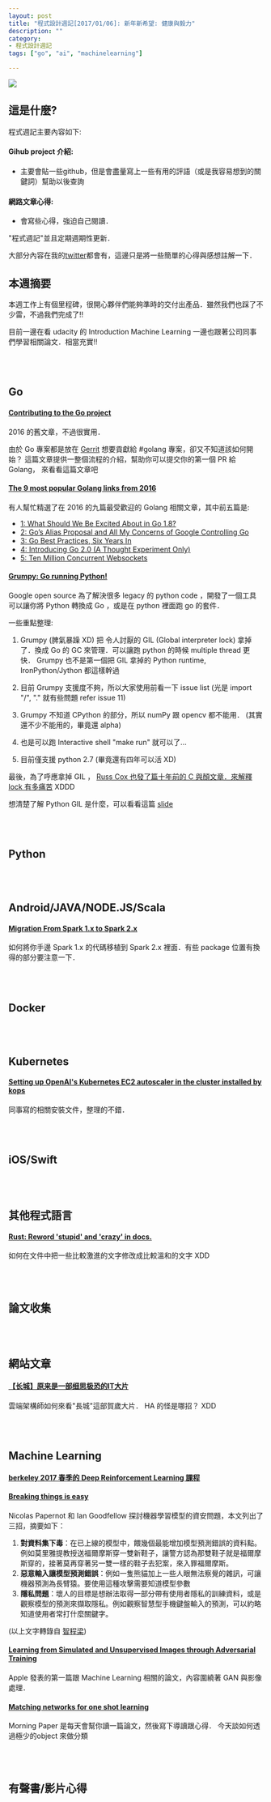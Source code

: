 ```yaml
---
layout: post
title: "程式設計週記[2017/01/06]: 新年新希望: 健康與毅力"
description: ""
category: 
- 程式設計週記
tags: ["go", "ai", "machinelearning"]

---
```


![](https://cdn-images-1.medium.com/max/800/1*NlSd8_zML3LljxAypRw64w.png)

這是什麼?
-----

程式週記主要內容如下:

#### Gihub project 介紹:
- 主要會貼一些github，但是會盡量寫上一些有用的評語（或是我容易想到的關鍵詞）幫助以後查詢

#### 網路文章心得:
- 會寫些心得，強迫自己閱讀．

"程式週記"並且定期週期性更新．

大部分內容在我的[twitter](https://twitter.com/Evan_Lin)都會有，這邊只是將一些簡單的心得與感想註解一下．

本週摘要
-----

本週工作上有個里程碑，很開心夥伴們能夠準時的交付出產品．雖然我們也踩了不少雷，不過我們完成了!!

目前一邊在看 udacity 的 Introduction Machine Learning 一邊也跟著公司同事們學習相關論文．相當充實!!

<br><br>

Go
-----

#### [Contributing to the Go project](https://blog.gopheracademy.com/advent-2016/contributing-to-the-go-project/)

2016 的舊文章，不過很實用．

由於 Go 專案都是放在 [Gerrit](https://www.gerritcodereview.com/) 想要貢獻給 #golang 專案，卻又不知道該如何開始？ 這篇文章提供一整個流程的介紹，幫助你可以提交你的第一個 PR 給 Golang， 來看看這篇文章吧

#### [The 9 most popular Golang links from 2016](https://medium.com/statuscode/the-9-most-popular-golang-links-from-2016-c49287d99448#.ydq9y415q)

有人幫忙精選了在 2016 的九篇最受歡迎的 Golang 相關文章，其中前五篇是:

- [1: What Should We Be Excited About in Go 1.8?](https://www.reddit.com/r/golang/comments/4zr8j0/what_should_we_be_excited_about_in_go_18/)
- [2: Go’s Alias Proposal and All My Concerns of Google Controlling Go](https://hackernoon.com/gos-alias-proposal-and-all-my-concerns-of-google-controlling-go-a39f6c6046aa)
- [3: Go Best Practices, Six Years In](https://peter.bourgon.org/go-best-practices-2016/?utm_source=statuscode&utm_medium=medium)
- [4: Introducing Go 2.0 (A Thought Experiment Only)](https://dave.cheney.net/2016/10/25/introducing-go-2-0?utm_source=statuscode&utm_medium=medium)
- [5: Ten Million Concurrent Websockets](http://goroutines.com/10m?utm_source=statuscode&utm_medium=medium)


#### [Grumpy: Go running Python!](https://opensource.googleblog.com/2017/01/grumpy-go-running-python.html)

Google open source 為了解決很多 legacy 的 python code ，開發了一個工具可以讓你將 Python 轉換成 Go ，或是在 python 裡面跑 go 的套件．

一些重點整理:

1. Grumpy (脾氣暴躁 XD)  把 令人討厭的 GIL (Global interpreter lock) 拿掉了．換成 Go 的 GC 來管理．可以讓跑 python 的時候 multiple thread  更快． Grumpy 也不是第一個把 GIL 拿掉的 Python runtime, IronPython/Jython 都這樣幹過

2. 目前 Grumpy 支援度不夠，所以大家使用前看一下 issue list (光是 import "/", "."  就有些問題 refer issue 11)

3. Grumpy 不知道 CPython 的部分，所以 numPy 跟 opencv 都不能用． (其實還不少不能用的，畢竟還 alpha)

4. 也是可以跑 Interactive shell  "make run" 就可以了...

5. 目前僅支援 python 2.7  (畢竟還有四年可以活 XD)

最後，為了呼應拿掉 GIL ， [Russ Cox 也發了篇十年前的 C 與顏文章．來解釋 lock 有多痛苦](https://research.swtch.com/lockfree) XDDD  

想清楚了解 Python GIL 是什麼，可以看看這篇 [slide](http://www.dabeaz.com/python/GIL.pdf)
  

<br><br>

Python
-----



<br><br>


Android/JAVA/NODE.JS/Scala
-----

#### [Migration From Spark 1.x to Spark 2.x](https://blog.knoldus.com/2016/12/30/migration-from-spark-1-x-to-spark-2-x/)

如何將你手邊 Spark 1.x 的代碼移植到 Spark 2.x 裡面．有些 package 位置有換得的部分要注意一下．

<br><br>


Docker
-----

<br><br>

Kubernetes
-----

#### [Setting up OpenAI's Kubernetes EC2 autoscaler in the cluster installed by kops](https://deepdive.tw/2017/01/05/setting-up-openai-kubernetes-ec2-autoscaler-in-the-cluster-installed-by-kops/)

同事寫的相關安裝文件，整理的不錯．

<br><br>

iOS/Swift
-----


<br><br>

其他程式語言
-----

#### [Rust: Reword 'stupid' and 'crazy' in docs.](https://github.com/rust-lang/rust/commit/8ffc3e779020808e2437389e0aa559d9b028b061)

如何在文件中把一些比較激進的文字修改成比較溫和的文字 XDD


<br><br>


論文收集
-----




<br><br>


網站文章
-----

#### [【长城】原来是一部细思极恐的IT大片](http://mp.weixin.qq.com/s/hu_m754n82u9mrp7PoLIlA)

雲端架構師如何來看"長城"這部賀歲大片． HA 的怪是哪招？ XDD

<br><br>


Machine Learning
-----

#### [berkeley 2017 春季的 Deep Reinforcement Learning 課程](http://rll.berkeley.edu/deeprlcourse/)

#### [Breaking things is easy](http://www.cleverhans.io/security/privacy/ml/2016/12/16/breaking-things-is-easy.html)

Nicolas Papernot 和 Ian Goodfellow 探討機器學習模型的資安問題，本文列出了三招，摘要如下：

1. **對資料集下毒**：在已上線的模型中，餵幾個最能增加模型預測錯誤的資料點。例如莫里雅提教授送福爾摩斯穿一雙新鞋子，讓警方認為那雙鞋子就是福爾摩斯穿的，接著莫再穿著另一雙一樣的鞋子去犯案，來入罪福爾摩斯。
2. **惡意輸入讓模型預測錯誤**：例如一隻熊貓加上一些人眼無法察覺的雜訊，可讓機器預測為長臂猿。要使用這種攻擊需要知道模型參數
3. **隱私問題**：壞人的目標是想辦法取得一部分帶有使用者隱私的訓練資料，或是觀察模型的預測來擷取隱私。例如觀察智慧型手機鍵盤輸入的預測，可以約略知道使用者常打什麼關鍵字。

(以上文字轉錄自 [智程梁](https://www.facebook.com/chihcheng.liang))

#### [Learning from Simulated and Unsupervised Images through Adversarial Training](https://arxiv.org/abs/1612.07828)

Apple 發表的第一篇跟 Machine Learning 相關的論文，內容圍繞著 GAN 與影像處理．

#### [Matching networks for one shot learning](https://blog.acolyer.org/2017/01/03/matching-networks-for-one-shot-learning/)

Morning Paper 是每天會幫你讀一篇論文，然後寫下導讀跟心得． 今天談如何透過極少的object 來做分類 

<br><br>

有聲書/影片心得
-----

<br><br>



<br><br>

